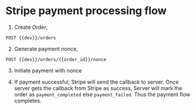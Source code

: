 # Stripe payment processing flow

1. Create Order,
```text
POST {{dev}}/orders
```

2. Generate payment nonce,
```text
POST {{dev}}/orders/{{order_id}}/nonce
```

3. Initiate payment with nonce

4. If payment successful, Stripe will send the callback to server.
Once server gets the callback from Stripe as success, Server will mark the order as `payment_completed` else `payment_failed`.
Thus the payment flow completes.
